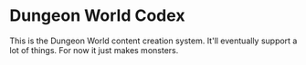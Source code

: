 Dungeon World Codex
===================

This is the Dungeon World content creation system. It'll eventually support a lot of things. For now it just makes monsters.
